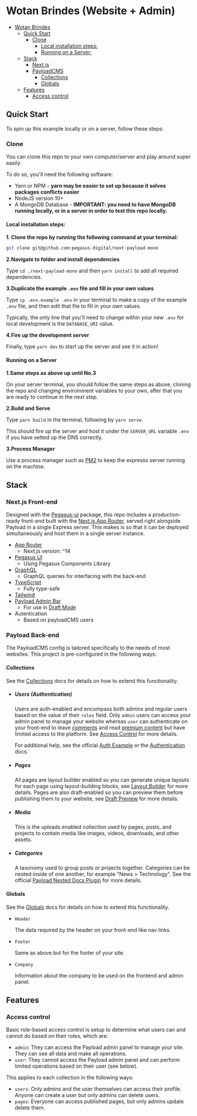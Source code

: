 # Wotan Brindes (Website + Admin)

- [Wotan Brindes](#wotan-brindes-website--admin)
  - [Quick Start](#quick-start)
    - [Clone](#clone)
      - [Local installation steps:](#local-installation-steps)
      - [Running on a Server:](#running-on-a-server)
  - [Stack](#stack)
    - [Next.js](#nextjs-front-end)
    - [PayloadCMS](#payload-back-end)
      - [Collections](#collections)
      - [Globals](#globals)
  - [Features](#features)
    - [Access control](#access-control)

## Quick Start

To spin up this example locally or on a server, follow these steps:

### Clone

You can clone this repo to your own computer/server and play around super easily.

To do so, you'll need the following software:

- Yarn or NPM - **yarn may be easier to set up because it solves packages conflicts easier**
- NodeJS version 10+
- A MongoDB Database - **IMPORTANT: you need to have MongoDB running locally, or in a server in order to test this repo locally.**

#### Local installation steps:

**1. Clone the repo by running the following command at your terminal:**

```bash
git clone git@github.com:pegasus-digital/next-payload-mono
```

**2.Navigate to folder and install dependencies**

Type `cd ./next-payload-mono` and then `yarn install` to add all required dependencies.

**3.Duplicate the example `.env` file and fill in your own values**

Type `cp .env.example .env` in your terminal to make a copy of the example `.env` file, and then edit that file to fill in your own values.

Typically, the only line that you'll need to change within your new `.env` for local development is the `DATABASE_URI` value.

**4.Fire up the development server**

Finally, type `yarn dev` to start up the server and see it in action!

#### Running on a Server

**1.Same steps as above up until No.3**

On your server terminal, you should follow the same steps as above, cloning the repo and changing enviroinment variables to your own, after that you are ready to continue in the next step.

**2.Build and Serve**

Type `yarn build` in the terminal, following by `yarn serve`.

This should fire up the server and host it under the `SERVER_URL` variable `.env` if you have setted up the DNS correctly.

**3.Process Manager**

Use a process manager such as [PM2](https://pm2.keymetrics.io/) to keep the expresss server running on the machine.

## Stack

### Next.js Front-end

Designed with the [Pegasus-ui]() package, this repo includes a production-ready front-end built with the [Next.js App Router](https://nextjs.org), served right alongside Payload in a single Express server. This makes is so that it can be deployed simultaneously and host them in a single server instance.

- [App Router](https://nextjs.org)
  - Next.js version: ^14
- [Pegasus UI](https://pegasusds.com.br)
  - Using Pegasus Components Library
- [GraphQL](https://graphql.org)
  - GraphQL queries for interfacing with the back-end
- [TypeScript](https://www.typescriptlang.org)
  - Fully type-safe
- [Tailwind](https://www.tailwindcss.com)
- [Payload Admin Bar](https://github.com/payloadcms/payload-admin-bar)
  - For use in [Draft Mode](#draft-preview)
- Autentication
  - Based on payloadCMS users

### Payload Back-end

The PayloadCMS config is tailored specifically to the needs of most websites. This project is pre-configured in the following ways:

#### Collections

See the [Collections](https://payloadcms.com/docs/configuration/collections) docs for details on how to extend this functionality.

- ##### Users (Authentication)

  Users are auth-enabled and encompass both admins and regular users based on the value of their `roles` field. Only `admin` users can access your admin panel to manage your website whereas `user` can authenticate on your front-end to leave [comments](#comments) and read [premium content](#premium-content) but have limited access to the platform. See [Access Control](#access-control) for more details.

  For additional help, see the official [Auth Example](https://github.com/payloadcms/payload/tree/main/examples/auth) or the [Authentication](https://payloadcms.com/docs/authentication/overview#authentication-overview) docs.

- ##### Pages

  All pages are layout builder enabled so you can generate unique layouts for each page using layout-building blocks, see [Layout Builder](#layout-builder) for more details. Pages are also draft-enabled so you can preview them before publishing them to your website, see [Draft Preview](#draft-preview) for more details.

- ##### Media

  This is the uploads enabled collection used by pages, posts, and projects to contain media like images, videos, downloads, and other assets.

- ##### Categories

  A taxonomy used to group posts or projects together. Categories can be nested inside of one another, for example "News > Technology". See the official [Payload Nested Docs Plugin](https://payloadcms.com/docs/plugins/nested-docs) for more details.

#### Globals

See the [Globals](https://payloadcms.com/docs/configuration/globals) docs for details on how to extend this functionality.

- `Header`

  The data required by the header on your front-end like nav links.

- `Footer`

  Same as above but for the footer of your site.

- `Company`

  Information about the company to be used on the frontend and admin panel.

## Features

### Access control

Basic role-based access control is setup to determine what users can and cannot do based on their roles, which are:

- `admin`: They can access the Payload admin panel to manage your site. They can see all data and make all operations.
- `user`: They cannot access the Payload admin panel and can perform limited operations based on their user (see below).

This applies to each collection in the following ways:

- `users`: Only admins and the user themselves can access their profile. Anyone can create a user but only admins can delete users.
- `pages`: Everyone can access published pages, but only admins update delete them.
